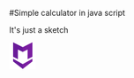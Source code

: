 #Simple calculator in java script

It's just a sketch

[logo]: http://s020.radikal.ru/i702/1602/c4/778fe31f28b8.png "Logo Title Text 2"

![alt text](https://github.com/adam-p/markdown-here/raw/master/src/common/images/icon48.png "Logo Title Text 1")
